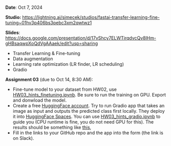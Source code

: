 **Date**: Oct 7, 2024

**Studio:** https://lightning.ai/simecek/studios/fastai-transfer-learning-fine-tuning~01hv3p406bs3pebc3xm2qwtwz1

**Slides**: https://docs.google.com/presentation/d/17vShcy7ELWTirqdvcQv8lHm-gHBsaqwpXoQdVgAAaek/edit?usp=sharing

* Transfer Learning & Fine-tuning
* Data augmentation
* Learning rate optimization (LR finder, LR scheduling)
* Gradio

**Assignment 03** (due to Oct 14, 8:30 AM):

* Fine-tune model to your dataset from HW02, use [HW03_hints_finetuning.ipynb](HW03_hints_finetuning.ipynb). Be sure to run the training on GPU. Export and donwload the model.
* Create a free [HuggingFace account](https://huggingface.co/). Try to run Gradio app that takes an image as input and outputs the predicted class first locally. They deploy it into [HuggingFace Spaces](https://huggingface.co/spaces). You can use [HW03_hints_gradio.ipynb](HW03_hints_gradio.ipynb) to guide you (CPU runtime is fine, you do not need GPU for this). The results should be something like [this](https://huggingface.co/spaces/simecek/fastai-transfer-learning-fine-tuning/blob/main/app.py),
* Fill in the links to your GitHub repo and the app into the form (the link is on Slack).